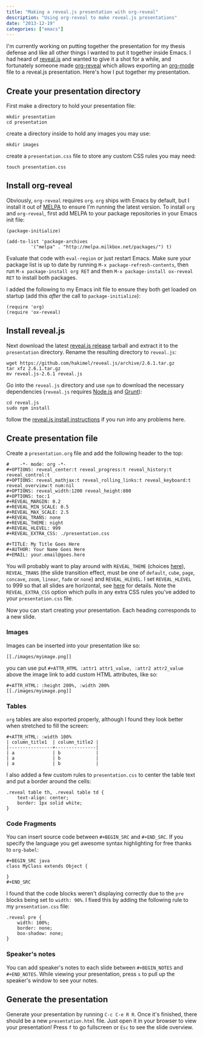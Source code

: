 ```yaml
---
title: "Making a reveal.js presentation with org-reveal"
description: "Using org-reveal to make reveal.js presentations"
date: "2013-12-19"
categories: ["emacs"]
---
```


I'm currently working on putting together the presentation for my
thesis defense and like all other things I wanted to put it together
inside Emacs.  I had heard of
[reveal.js](https://github.com/hakimel/reveal.js/) and wanted to give
it a shot for a while, and fortunately someone made
[org-reveal](https://github.com/yjwen/org-reveal) which allows
exporting an [org-mode](http://orgmode.org) file to a reveal.js
presentation.  Here's how I put together my presentation.

## Create your presentation directory

First make a directory to hold your presentation file:

    mkdir presentation
	cd presentation

create a directory inside to hold any images you may use:

	mkdir images

create a `presentation.css` file to store any custom CSS rules you may
need:

    touch presentation.css

## Install org-reveal

Obviously, `org-reveal` requires `org`.  `org` ships with Emacs by
default, but I install it out of [MELPA](http://melpa.milkbox.net/#/)
to ensure I'm running the latest version.  To install `org` and
`org-reveal`, first add MELPA to your package repositories in your
Emacs init file:

    (package-initialize)
    
    (add-to-list 'package-archives
    	     '("melpa" . "http://melpa.milkbox.net/packages/") t)

Evaluate that code with `eval-region` or just restart Emacs.  Make
sure your package list is up to date by running `M-x
package-refresh-contents`, then run `M-x package-install org RET` and
then `M-x package-install ox-reveal RET` to install both packages.

I added the following to my Emacs init file to ensure they both get
loaded on startup (add this *after* the call to `package-initialize`):

    (require 'org)
    (require 'ox-reveal)

## Install reveal.js

Next download the latest
[reveal.js release](https://github.com/hakimel/reveal.js/releases)
tarball and extract it to the `presentation` directory.  Rename the
resulting directory to `reveal.js`:

    wget https://github.com/hakimel/reveal.js/archive/2.6.1.tar.gz
	tar xfz 2.6.1.tar.gz
	mv reveal.js-2.6.1 reveal.js

Go into the `reveal.js` directory and use `npm` to download the
necessary dependencies (`reveal.js` requires
[Node.js](http://nodejs.org/) and
[Grunt](http://gruntjs.com/getting-started#installing-the-cli)):

    cd reveal.js
    sudo npm install

follow the
[reveal.js install instructions](https://github.com/hakimel/reveal.js/#installation)
if you run into any problems here.

## Create presentation file

Create a `presentation.org` file and add the following header to the
top:

    #    -*- mode: org -*-
    #+OPTIONS: reveal_center:t reveal_progress:t reveal_history:t reveal_control:t
    #+OPTIONS: reveal_mathjax:t reveal_rolling_links:t reveal_keyboard:t reveal_overview:t num:nil
    #+OPTIONS: reveal_width:1200 reveal_height:800
    #+OPTIONS: toc:1
    #+REVEAL_MARGIN: 0.2
    #+REVEAL_MIN_SCALE: 0.5
    #+REVEAL_MAX_SCALE: 2.5
    #+REVEAL_TRANS: none
    #+REVEAL_THEME: night
    #+REVEAL_HLEVEL: 999
    #+REVEAL_EXTRA_CSS: ./presentation.css

    #+TITLE: My Title Goes Here
    #+AUTHOR: Your Name Goes Here
    #+EMAIL: your.email@goes.here

You will probably want to play around with `REVEAL_THEME` (choices
[here](https://github.com/hakimel/reveal.js/#theming)), `REVEAL_TRANS`
(the slide transition effect, must be one of `default`, `cube`,
`page`, `concave`, `zoom`, `linear`, `fade` or `none`) and
`REVEAL_HLEVEL`.  I set `REVEAL_HLEVEL` to 999 so that all slides are
horizontal, see [here](https://github.com/yjwen/org-reveal#the-hlevel)
for details.  Note the `REVEAL_EXTRA_CSS` option which pulls in any
extra CSS rules you've added to your `presentation.css` file.

Now you can start creating your presentation.  Each heading
corresponds to a new slide.

### Images

Images can be inserted into your presentation like so:

    [[./images/myimage.png]]

you can use put `#+ATTR_HTML :attr1 attr1_value, :attr2 attr2_value`
above the image link to add custom HTML attributes, like so:

    #+ATTR_HTML: :height 200%, :width 200%
    [[./images/myimage.png]]

### Tables

`org` tables are also exported properly, although I found they look
better when stretched to fill the screen:

    #+ATTR_HTML: :width 100%
	| column_title1  | column_title2 |
	|----------------+---------------|
	| a              | b             |
    | a              | b             |
	| a              | b             |

I also added a few custom rules to `presentation.css` to center the
table text and put a border around the cells:

    .reveal table th, .reveal table td {
        text-align: center;
        border: 1px solid white;
    }

### Code Fragments

You can insert source code between `#+BEGIN_SRC` and `#+END_SRC`.  If
you specify the language you get awesome syntax highlighting for free
thanks to `org-babel`:

    #+BEGIN_SRC java
    class MyClass extends Object {
	
	}
    #+END_SRC

I found that the code blocks weren't displaying correctly due to the
`pre` blocks being set to `width: 90%`.  I fixed this by adding the
following rule to my `presentation.css` file:

    .reveal pre {
        width: 100%;
        border: none;
        box-shadow: none;
    }

### Speaker's notes

You can add speaker's notes to each slide between `#+BEGIN_NOTES` and
`#+END_NOTES`.  While viewing your presentation, press `s` to pull up
the speaker's window to see your notes.

## Generate the presentation

Generate your presentation by running `C-c C-e R R`.  Once it's
finished, there should be a new `presentation.html` file.  Just open
it in your browser to view your presentation!  Press `f` to go
fullscreen or `Esc` to see the slide overview.



